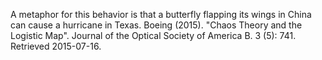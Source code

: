 A metaphor for this behavior is that a butterfly flapping its wings in China can cause a hurricane in Texas.
Boeing (2015). "Chaos Theory and the Logistic Map". Journal of the Optical Society of America B. 3 (5): 741. Retrieved 2015-07-16.
